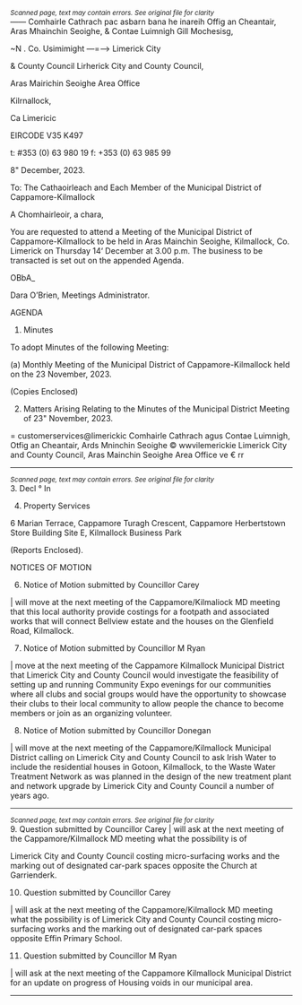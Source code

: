 *<small>Scanned page, text may contain errors. See original file for clarity</small>*  
—_—_ Comhairle Cathrach pac asbarn bana he inareih
Offig an Cheantair, Aras Mhainchin Seoighe,
& Contae Luimnigh Gill Mochesisg,

~N . Co. Usimimight
—=—> Limerick City

& County Council Lirherick City and County Council,

Aras Mairichin Seoighe Area Office

Kilrnallock,

Ca Limericic

EIRCODE V35 K497

t: #353 (0) 63 980 19
f: +353 (0) 63 985 99

8" December, 2023.

To: The Cathaoirleach and Each Member of the Municipal District of Cappamore-Kilmallock

A Chomhairleoir, a chara,

You are requested to attend a Meeting of the Municipal District of Cappamore-Kilmallock to be
held in Aras Mainchin Seoighe, Kilmallock, Co. Limerick on Thursday 14‘ December at 3.00 p.m.
The business to be transacted is set out on the appended Agenda.

OBbA_

Dara O’Brien,
Meetings Administrator.

AGENDA

1. Minutes

To adopt Minutes of the following Meeting:

(a) Monthly Meeting of the Municipal District of Cappamore-Kilmallock held on the 23
November, 2023.

(Copies Enclosed)

2. Matters Arising
Relating to the Minutes of the Municipal District Meeting of 23" November, 2023.

= customerservices@limerickic
Comhairle Cathrach agus Contae Luimnigh, Otfig an Cheantair, Ards Mninchin Seoighe © wwvilemerickie
Limerick City and County Council, Aras Mainchin Seoighe Area Office ve € rr

---
*<small>Scanned page, text may contain errors. See original file for clarity</small>*  
3. Decl ° In

4. Property Services

6 Marian Terrace, Cappamore
Turagh Crescent, Cappamore
Herbertstown Store Building
Site E, Kilmallock Business Park

(Reports Enclosed).

NOTICES OF MOTION

6. Notice of Motion submitted by Councillor Carey

| will move at the next meeting of the Cappamore/Kilmaliock MD meeting that this local authority
provide costings for a footpath and associated works that will connect Bellview estate and the
houses on the Glenfield Road, Kilmallock.

7. Notice of Motion submitted by Councillor M Ryan

| move at the next meeting of the Cappamore Kilmallock Municipal District that Limerick City and
County Council would investigate the feasibility of setting up and running Community Expo evenings
for our communities where all clubs and social groups would have the opportunity to showcase their
clubs to their local community to allow people the chance to become members or join as an
organizing volunteer.

8. Notice of Motion submitted by Councillor Donegan

| will move at the next meeting of the Cappamore/Kilmallock Municipal District calling on Limerick
City and County Council to ask Irish Water to include the residential houses in Gotoon, Kilmallock, to
the Waste Water Treatment Network as was planned in the design of the new treatment plant and
network upgrade by Limerick City and County Council a number of years ago.

---
*<small>Scanned page, text may contain errors. See original file for clarity</small>*  
9. Question submitted by Councillor Carey
| will ask at the next meeting of the Cappamore/Kilmallock MD meeting what the possibility is of

Limerick City and County Council costing micro-surfacing works and the marking out of designated
car-park spaces opposite the Church at Garrienderk.

10. Question submitted by Councillor Carey

| will ask at the next meeting of the Cappamore/Kilmallock MD meeting what the possibility is of
Limerick City and County Council costing micro-surfacing works and the marking out of designated
car-park spaces opposite Effin Primary School.

11. Question submitted by Councillor M Ryan

| will ask at the next meeting of the Cappamore Kilmallock Municipal District for an update on
progress of Housing voids in our municipal area.

---
